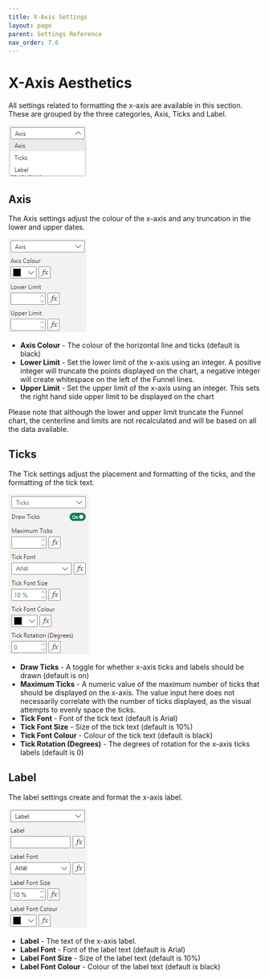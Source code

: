 ```yaml
---
title: X-Axis Settings
layout: page
parent: Settings Reference
nav_order: 7.6
---
```


# X-Axis Aesthetics
All settings related to formatting the x-axis are available in this section. These are grouped by the three categories, Axis, Ticks and Label.

![X Axis Settings Group](images\xAxisSettings\XAxisSettingsGroup.png)

## Axis
The Axis settings adjust the colour of the x-axis and any truncation in the lower and upper dates.

![X Axis Axis](images\xAxisSettings\Axis.png)

- **Axis Colour** - The colour of the horizontal line and ticks (default is black)
- **Lower Limit** - Set the lower limit of the x-axis using an integer. A positive integer will truncate the points displayed on the chart, a negative integer will create whitespace on the left of the Funnel lines. 
- **Upper Limit** - Set the upper limit of the x-axis using an integer. This sets the right hand side upper limit to be displayed on the chart

Please note that although the lower and upper limit truncate the Funnel chart, the centerline and limits are not recalculated and will be based on all the data available.

## Ticks
The Tick settings adjust the placement and formatting of the ticks, and the formatting of the tick text.

![X Axis Ticks](images\xAxisSettings\Ticks.png)

- **Draw Ticks** - A toggle for whether x-axis ticks and labels should be drawn (default is on)
- **Maximum Ticks** - A numeric value of the maximum number of ticks that should be displayed on the x-axis. The value input here does not necessarily correlate with the number of ticks displayed, as the visual attempts to evenly space the ticks.
- **Tick Font** - Font of the tick text (default is Arial)
- **Tick Font Size** - Size of the tick text (default is 10%)
- **Tick Font Colour** - Colour of the tick text (default is black)
- **Tick Rotation (Degrees)** - The degrees of rotation for the x-axis ticks labels (default is 0)

## Label
The label settings create and format the x-axis label.

![X Axis Label](images\xAxisSettings\Label.png)

- **Label** - The text of the x-axis label.
- **Label Font** - Font of the label text (default is Arial)
- **Label Font Size** - Size of the label text (default is 10%)
- **Label Font Colour** - Colour of the label text (default is black)
